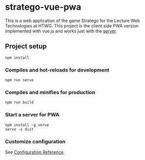# stratego-vue-pwa

This is a web application of the game Stratego for the Lecture Web Technologies at HTWG.
This project is the client side PWA version implemented with vue.js and works just with the [server](https://github.com/WalterVoetschCortes/de.htwg.wt.StrategoInScala).

## Project setup
```
npm install
```

### Compiles and hot-reloads for development
```
npm run serve
```

### Compiles and minifies for production
```
npm run build
```

### Start a server for PWA
```
npm install -g serve
serve -s dist
```

### Customize configuration
See [Configuration Reference](https://cli.vuejs.org/config/).
